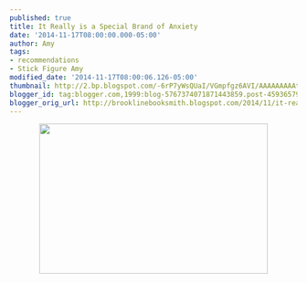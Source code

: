 ```yaml
---
published: true
title: It Really is a Special Brand of Anxiety
date: '2014-11-17T08:00:00.000-05:00'
author: Amy
tags:
- recommendations
- Stick Figure Amy
modified_date: '2014-11-17T08:00:06.126-05:00'
thumbnail: http://2.bp.blogspot.com/-6rP7yWsQUaI/VGmpfgz6AVI/AAAAAAAAAtQ/F3j3RMUDq9o/s72-c/Booknerves.jpg
blogger_id: tag:blogger.com,1999:blog-5767374071871443859.post-4593657978940148440
blogger_orig_url: http://brooklinebooksmith.blogspot.com/2014/11/it-really-is-special-brand-of-anxiety.html
---
```


<div class="separator" style="clear: both; text-align: center;"><a href="http://2.bp.blogspot.com/-6rP7yWsQUaI/VGmpfgz6AVI/AAAAAAAAAtQ/F3j3RMUDq9o/s1600/Booknerves.jpg" imageanchor="1" style="margin-left: 1em; margin-right: 1em;"><img border="0" src="http://2.bp.blogspot.com/-6rP7yWsQUaI/VGmpfgz6AVI/AAAAAAAAAtQ/F3j3RMUDq9o/s1600/Booknerves.jpg" height="263" width="400" /></a></div><br />